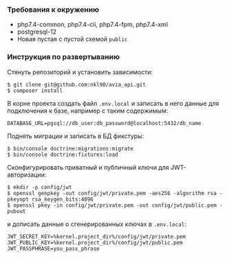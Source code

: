 ### Требования к окружению
* php7.4-common, php7.4-cli, php7.4-fpm, php7.4-xml
* postgresql-12
* Новая пустая с пустой схемой `public`

### Инструкция по развертыванию

Стянуть репозиторий и установить зависимости:

```
$ git clone git@github.com:nkl90/avia_api.git
$ composer install
```
В корне проекта создать файл `.env.local` и записать в него данные для подключения к базе, например с таким содержимым:

```
DATABASE_URL=pgsql://db_user:db_password@localhost:5432/db_name
```

Поднять миграции и записать в БД фикстуры:

```
$ bin/console doctrine:migrations:migrate
$ bin/console doctrine:fixtures:load
```

Сконфигурировать приватный и публичный ключи для JWT-авторизации:

```
$ mkdir -p config/jwt
$ openssl genpkey -out config/jwt/private.pem -aes256 -algorithm rsa -pkeyopt rsa_keygen_bits:4096
$ openssl pkey -in config/jwt/private.pem -out config/jwt/public.pem -pubout
```
и дописать данные о сгенерированных ключах в `.env.local`:

```
JWT_SECRET_KEY=%kernel.project_dir%/config/jwt/private.pem
JWT_PUBLIC_KEY=%kernel.project_dir%/config/jwt/public.pem
JWT_PASSPHRASE=you_pass_phrase
```